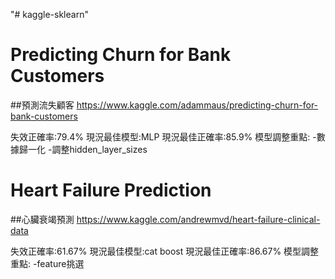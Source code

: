 "# kaggle-sklearn" 
# Predicting Churn for Bank Customers
##預測流失顧客
https://www.kaggle.com/adammaus/predicting-churn-for-bank-customers

失效正確率:79.4%
現況最佳模型:MLP
現況最佳正確率:85.9%
模型調整重點:
-數據歸一化
-調整hidden_layer_sizes


# Heart Failure Prediction
##心臟衰竭預測
https://www.kaggle.com/andrewmvd/heart-failure-clinical-data

失效正確率:61.67%
現況最佳模型:cat boost
現況最佳正確率:86.67%
模型調整重點:
-feature挑選
